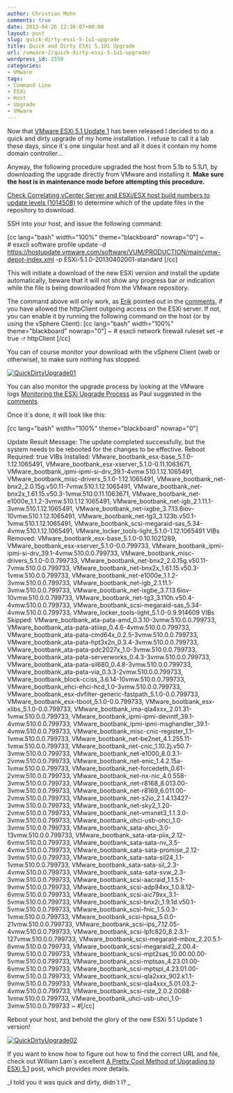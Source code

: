 ```yaml
---
author: Christian Mohn
comments: true
date: 2013-04-26 12:36:07+00:00
layout: post
slug: quick-dirty-esxi-5-1u1-upgrade
title: Quick and Dirty ESXi 5.1U1 Upgrade
url: /vmware-2/quick-dirty-esxi-5-1u1-upgrade/
wordpress_id: 2559
categories:
- VMware
tags:
- Command Line
- ESXi
- Host
- Upgrade
- VMware
---
```


Now that [VMware ESXi 5.1 Update 1](http://www.vmware.com/support/vsphere5/doc/vsphere-esxi-51u1-release-notes.html) has been released I decided to do a quick and dirty upgrade of my home installation. I refuse to call it a lab these days, since it´s one singular host and all it does it contain my home domain controller...

Anyway, the following procedure upgraded the host from 5.1b to 5.1U1, by downloading the upgrade directly from VMware and installing it. **Make sure the host is in maintenance mode before attempting this procedure.**

[Check Correlating vCenter Server and ESXi/ESX host build numbers to update levels (1014508)](http://kb.vmware.com/selfservice/microsites/search.do?language=en_US&cmd=displayKC&externalId=1014508) to determine which of the update files in the repository to download.

SSH into your host, and issue the following command:

[cc lang="bash" width="100%" theme="blackboard" nowrap="0"]
~ # esxcli software profile update -d https://hostupdate.vmware.com/software/VUM/PRODUCTION/main/vmw-depot-index.xml -p ESXi-5.1.0-20130402001-standard
[/cc]

This will initiate a download of the new ESXi version and install the update automatically, beware that it will not show any progress bar or indication while the file is being downloaded from the VMware repository.

The command above will only work, as [Erik](http://twitter.com/ErikBussink) pointed out in the [comments](http://vninja.net/vmware-2/quick-dirty-esxi-5-1u1-upgrade/#comment-12275), if you have allowed the httpClient outgoing access on the ESXi server. If not, you can enable it by running the following command on the host (or by using the vSphere Client):
[cc lang="bash" width="100%" theme="blackboard" nowrap="0"]
~ # esxcli network firewall ruleset set -e true -r httpClient
[/cc]

You can of course monitor your download with the vSphere Client (web or otherwise), to make sure nothing has stopped.

[![QuickDirtyUpgrade01](http://vninja.net/wordpress/wp-content/uploads/2013/04/QuickDirtyUpgrade011-300x83.png)](http://vninja.net/wordpress/wp-content/uploads/2013/04/QuickDirtyUpgrade011.png)

You can also monitor the upgrade process by looking at the VMware logs [Monitoring the ESXi Upgrade Process](http://vninja.net/vmware-2/monitoring-esxi-upgrade-process/) as Paul suggested in the [comments](http://vninja.net/vmware-2/quick-dirty-esxi-5-1u1-upgrade/#comment-12609).

Once it´s done, it will look like this:

[cc lang="bash" width="100%" theme="blackboard" nowrap="0"]

Update Result
Message: The update completed successfully, but the system needs to be rebooted for the changes to be effective.
Reboot Required: true
VIBs Installed: VMware_bootbank_esx-base_5.1.0-1.12.1065491, VMware_bootbank_esx-xserver_5.1.0-0.11.1063671, VMware_bootbank_ipmi-ipmi-si-drv_39.1-4vmw.510.1.12.1065491, VMware_bootbank_misc-drivers_5.1.0-1.12.1065491, VMware_bootbank_net-bnx2_2.0.15g.v50.11-7vmw.510.1.12.1065491, VMware_bootbank_net-bnx2x_1.61.15.v50.3-1vmw.510.0.11.1063671, VMware_bootbank_net-e1000e_1.1.2-3vmw.510.1.12.1065491, VMware_bootbank_net-igb_2.1.11.1-3vmw.510.1.12.1065491, VMware_bootbank_net-ixgbe_3.7.13.6iov-10vmw.510.1.12.1065491, VMware_bootbank_net-tg3_3.123b.v50.1-1vmw.510.1.12.1065491, VMware_bootbank_scsi-megaraid-sas_5.34-4vmw.510.1.12.1065491, VMware_locker_tools-light_5.1.0-1.12.1065491
VIBs Removed: VMware_bootbank_esx-base_5.1.0-0.10.1021289, VMware_bootbank_esx-xserver_5.1.0-0.0.799733, VMware_bootbank_ipmi-ipmi-si-drv_39.1-4vmw.510.0.0.799733, VMware_bootbank_misc-drivers_5.1.0-0.0.799733, VMware_bootbank_net-bnx2_2.0.15g.v50.11-7vmw.510.0.0.799733, VMware_bootbank_net-bnx2x_1.61.15.v50.3-1vmw.510.0.0.799733, VMware_bootbank_net-e1000e_1.1.2-3vmw.510.0.0.799733, VMware_bootbank_net-igb_2.1.11.1-3vmw.510.0.0.799733, VMware_bootbank_net-ixgbe_3.7.13.6iov-10vmw.510.0.0.799733, VMware_bootbank_net-tg3_3.110h.v50.4-4vmw.510.0.0.799733, VMware_bootbank_scsi-megaraid-sas_5.34-4vmw.510.0.0.799733, VMware_locker_tools-light_5.1.0-0.9.914609
VIBs Skipped: VMware_bootbank_ata-pata-amd_0.3.10-3vmw.510.0.0.799733, VMware_bootbank_ata-pata-atiixp_0.4.6-4vmw.510.0.0.799733, VMware_bootbank_ata-pata-cmd64x_0.2.5-3vmw.510.0.0.799733, VMware_bootbank_ata-pata-hpt3x2n_0.3.4-3vmw.510.0.0.799733, VMware_bootbank_ata-pata-pdc2027x_1.0-3vmw.510.0.0.799733, VMware_bootbank_ata-pata-serverworks_0.4.3-3vmw.510.0.0.799733, VMware_bootbank_ata-pata-sil680_0.4.8-3vmw.510.0.0.799733, VMware_bootbank_ata-pata-via_0.3.3-2vmw.510.0.0.799733, VMware_bootbank_block-cciss_3.6.14-10vmw.510.0.0.799733, VMware_bootbank_ehci-ehci-hcd_1.0-3vmw.510.0.0.799733, VMware_bootbank_esx-dvfilter-generic-fastpath_5.1.0-0.0.799733, VMware_bootbank_esx-tboot_5.1.0-0.0.799733, VMware_bootbank_esx-xlibs_5.1.0-0.0.799733, VMware_bootbank_ima-qla4xxx_2.01.31-1vmw.510.0.0.799733, VMware_bootbank_ipmi-ipmi-devintf_39.1-4vmw.510.0.0.799733, VMware_bootbank_ipmi-ipmi-msghandler_39.1-4vmw.510.0.0.799733, VMware_bootbank_misc-cnic-register_1.1-1vmw.510.0.0.799733, VMware_bootbank_net-be2net_4.1.255.11-1vmw.510.0.0.799733, VMware_bootbank_net-cnic_1.10.2j.v50.7-3vmw.510.0.0.799733, VMware_bootbank_net-e1000_8.0.3.1-2vmw.510.0.0.799733, VMware_bootbank_net-enic_1.4.2.15a-1vmw.510.0.0.799733, VMware_bootbank_net-forcedeth_0.61-2vmw.510.0.0.799733, VMware_bootbank_net-nx-nic_4.0.558-3vmw.510.0.0.799733, VMware_bootbank_net-r8168_8.013.00-3vmw.510.0.0.799733, VMware_bootbank_net-r8169_6.011.00-2vmw.510.0.0.799733, VMware_bootbank_net-s2io_2.1.4.13427-3vmw.510.0.0.799733, VMware_bootbank_net-sky2_1.20-2vmw.510.0.0.799733, VMware_bootbank_net-vmxnet3_1.1.3.0-3vmw.510.0.0.799733, VMware_bootbank_ohci-usb-ohci_1.0-3vmw.510.0.0.799733, VMware_bootbank_sata-ahci_3.0-13vmw.510.0.0.799733, VMware_bootbank_sata-ata-piix_2.12-6vmw.510.0.0.799733, VMware_bootbank_sata-sata-nv_3.5-4vmw.510.0.0.799733, VMware_bootbank_sata-sata-promise_2.12-3vmw.510.0.0.799733, VMware_bootbank_sata-sata-sil24_1.1-1vmw.510.0.0.799733, VMware_bootbank_sata-sata-sil_2.3-4vmw.510.0.0.799733, VMware_bootbank_sata-sata-svw_2.3-3vmw.510.0.0.799733, VMware_bootbank_scsi-aacraid_1.1.5.1-9vmw.510.0.0.799733, VMware_bootbank_scsi-adp94xx_1.0.8.12-6vmw.510.0.0.799733, VMware_bootbank_scsi-aic79xx_3.1-5vmw.510.0.0.799733, VMware_bootbank_scsi-bnx2i_1.9.1d.v50.1-5vmw.510.0.0.799733, VMware_bootbank_scsi-fnic_1.5.0.3-1vmw.510.0.0.799733, VMware_bootbank_scsi-hpsa_5.0.0-21vmw.510.0.0.799733, VMware_bootbank_scsi-ips_7.12.05-4vmw.510.0.0.799733, VMware_bootbank_scsi-lpfc820_8.2.3.1-127vmw.510.0.0.799733, VMware_bootbank_scsi-megaraid-mbox_2.20.5.1-6vmw.510.0.0.799733, VMware_bootbank_scsi-megaraid2_2.00.4-9vmw.510.0.0.799733, VMware_bootbank_scsi-mpt2sas_10.00.00.00-5vmw.510.0.0.799733, VMware_bootbank_scsi-mptsas_4.23.01.00-6vmw.510.0.0.799733, VMware_bootbank_scsi-mptspi_4.23.01.00-6vmw.510.0.0.799733, VMware_bootbank_scsi-qla2xxx_902.k1.1-9vmw.510.0.0.799733, VMware_bootbank_scsi-qla4xxx_5.01.03.2-4vmw.510.0.0.799733, VMware_bootbank_scsi-rste_2.0.2.0088-1vmw.510.0.0.799733, VMware_bootbank_uhci-usb-uhci_1.0-3vmw.510.0.0.799733
~ #[/cc]

Reboot your host, and behold the glory of the new ESXi 5.1 Update 1 version!

[![QuickDirtyUpgrade02](http://vninja.net/wordpress/wp-content/uploads/2013/04/QuickDirtyUpgrade022-300x65.png)](http://vninja.net/wordpress/wp-content/uploads/2013/04/QuickDirtyUpgrade022.png)

If you want to know how to figure out how to find the correct URL and file, check out William Lam´s excellent [A Pretty Cool Method of Upgrading to ESXi 5.1](http://www.virtuallyghetto.com/2012/09/a-pretty-cool-method-of-upgrading-to.html) post, which provides more details.

_I told you it was quick and dirty, didn`t I?
_
